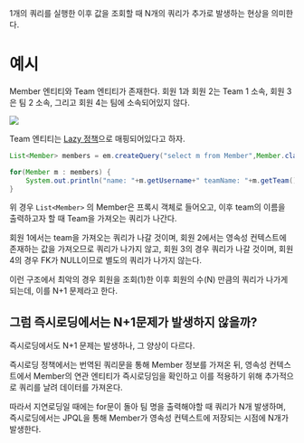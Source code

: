1개의 쿼리를 실행한 이후 값을 조회할 때 N개의 쿼리가 추가로 발생하는 현상을 의미한다.
# 예시
Member 엔티티와 Team 엔티티가 존재한다. 회원 1과 회원 2는 Team 1 소속, 회원 3은 팀 2 소속, 그리고 회원 4는 팀에 소속되어있지 않다.

![](https://i.imgur.com/Dc6zAEC.png)

Team 엔티티는 [Lazy 정책](지연로딩과%20즉시로딩#Lazy%20Loading)으로 매핑되어있다고 하자.
```java
List<Member> members = em.createQuery("select m from Member",Member.class).getResultList();

for(Member m : members) {
	System.out.println("name: "+m.getUsername+" teamName: "+m.getTeam().getName());
}
```
위 경우 `List<Member>` 의 Member은 프록시 객체로 들어오고, 이후 team의 이름을 출력하고자 할 때 Team을 가져오는 쿼리가 나간다.

회원 1에서는 team을 가져오는 쿼리가 나갈 것이며, 회원 2에서는 영속성 컨텍스트에 존재하는 값을 가져오므로 쿼리가 나가지 않고, 회원 3의 경우 쿼리가 나갈 것이며, 회원 4의 경우 FK가 NULL이므로 별도의 쿼리가 나가지 않는다.

이런 구조에서 최악의 경우 회원을 조회(1)한 이후 회원의 수(N) 만큼의 쿼리가 나가게 되는데, 이를 N+1 문제라고 한다.

## 그럼 즉시로딩에서는 N+1문제가 발생하지 않을까?
즉시로딩에서도 N+1 문제는 발생하나, 그 양상이 다르다.

즉시로딩 정책에서는 번역된 쿼리문을 통해 Member 정보를 가져온 뒤, 영속성 컨텍스트에서 Member의 연관 엔티티가 즉시로딩임을 확인하고 이를 적용하기 위해 추가적으로 쿼리를 날려 데이터를 가져온다. 

따라서 지연로딩일 때에는 for문이 돌아 팀 명을 출력해야할 때 쿼리가 N개 발생하며, 즉시로딩에서는 JPQL을 통해 Member가 영속성 컨텍스트에 저장되는 시점에 N개가 발생한다.